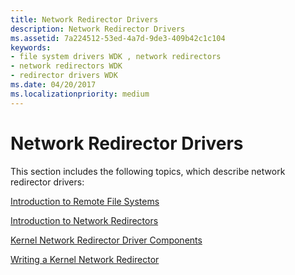 ```yaml
---
title: Network Redirector Drivers
description: Network Redirector Drivers
ms.assetid: 7a224512-53ed-4a7d-9de3-409b42c1c104
keywords:
- file system drivers WDK , network redirectors
- network redirectors WDK
- redirector drivers WDK
ms.date: 04/20/2017
ms.localizationpriority: medium
---
```


# Network Redirector Drivers


This section includes the following topics, which describe network redirector drivers:

[Introduction to Remote File Systems](introduction-to-remote-file-systems.md)

[Introduction to Network Redirectors](introduction-to-network-redirectors.md)

[Kernel Network Redirector Driver Components](kernel-network-redirector-driver-components.md)

[Writing a Kernel Network Redirector](writing-a-kernel-network-redirector.md)

 

 




